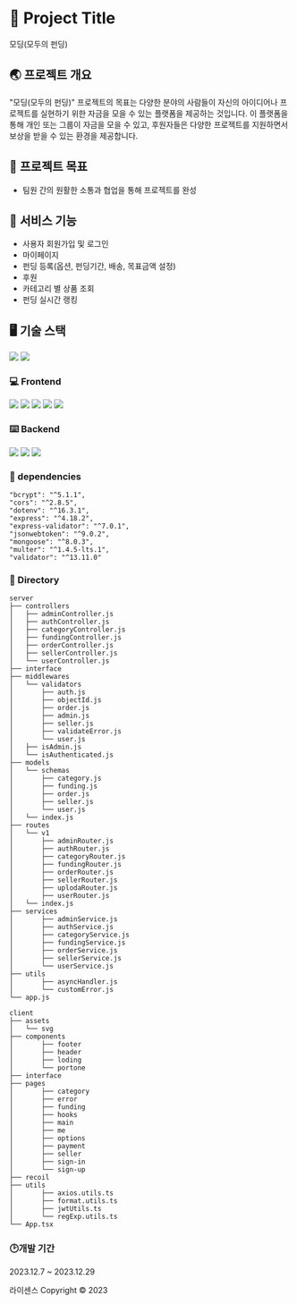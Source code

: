 # 📖 Project Title
모딩(모두의 펀딩)

## 🌏 프로젝트 개요
"모딩(모두의 펀딩)" 프로젝트의 목표는 다양한 분야의 사람들이 자신의 아이디어나 프로젝트를 실현하기 위한 자금을 모을 수 있는 플랫폼을 제공하는 것입니다.
이 플랫폼을 통해 개인 또는 그룹이 자금을 모을 수 있고, 후원자들은 다양한 프로젝트를 지원하면서 보상을 받을 수 있는 환경을 제공합니다.

## 🚀 프로젝트 목표

- 팀원 간의 원활한 소통과 협업을 통해 프로젝트를 완성

## 📕 서비스 기능

- 사용자 회원가입 및 로그인 
- 마이페이지
- 펀딩 등록(옵션, 펀딩기간, 배송, 목표금액 설정)
- 후원
- 카테고리 별 상품 조회
- 펀딩 실시간 랭킹


## 🖥️ 기술 스택
<img src="https://img.shields.io/badge/visualstudiocode-007ACC?style=flat-square&logo=visualstudiocode&logoColor=white"/>
<img src="https://img.shields.io/badge/gitlab-FC6D26?style=flat-square&logo=gitlab&logoColor=white"/>

### 💻 Frontend
<img src="https://img.shields.io/badge/React-61DAFB?style=flat-square&logo=react&logoColor=white"/>
<img src="https://img.shields.io/badge/CSS3-1572B6?style=flat-square&logo=css3&logoColor=white"/>
<img src="https://img.shields.io/badge/TailwindCSS-%2306B6D4?style=flat-square&logo=tailwindcss&logoColor=white">
<img src="https://img.shields.io/badge/Typescript-3178C6?style=flat-square&logo=typescript&logoColor=white"/>
<img src="https://img.shields.io/badge/recoil-3578E5?style=flat-square&logo=recoil&logoColor=white">


### ⌨️ Backend

<img src="https://img.shields.io/badge/Node.js-339933?style=flat-square&logo=Node.js&logoColor=white"/>
<img src="https://img.shields.io/badge/postman-FF6C37?style=flat-square&logo=postman&logoColor=white"/>
<img src="https://img.shields.io/badge/mongoose-880000?style=flat-square&logo=mongoose&logoColor=white"/>

### 📝 dependencies
    "bcrypt": "^5.1.1",
    "cors": "^2.8.5",
    "dotenv": "^16.3.1",
    "express": "^4.18.2",
    "express-validator": "^7.0.1",
    "jsonwebtoken": "^9.0.2",
    "mongoose": "^8.0.3",
    "multer": "^1.4.5-lts.1",
    "validator": "^13.11.0"
    

### 📂 Directory 
```
server
├── controllers
│   ├── adminController.js
│   ├── authController.js
│   ├── categoryController.js
│   ├── fundingController.js
│   ├── orderController.js
│   ├── sellerController.js
│   └── userController.js
├── interface
├── middlewares
│   └── validators
│       ├── auth.js
│       ├── objectId.js
│       ├── order.js
│       ├── admin.js
│       ├── seller.js
│       ├── validateError.js
│       └── user.js
│   ├── isAdmin.js
│   └── isAuthenticated.js
├── models
│   └── schemas
│       ├── category.js
│       ├── funding.js
│       ├── order.js
│       ├── seller.js
│       └── user.js
│   └── index.js
├── routes
│   └── v1
│       ├── adminRouter.js
│       ├── authRouter.js
│       ├── categoryRouter.js
│       ├── fundingRouter.js
│       ├── orderRouter.js
│       ├── sellerRouter.js
│       ├── uplodaRouter.js
│       ├── userRouter.js
│   └── index.js
├── services
│       ├── adminService.js
│       ├── authService.js
│       ├── categoryService.js
│       ├── fundingService.js
│       ├── orderService.js
│       ├── sellerService.js
│       └── userService.js
├── utils
│       ├── asyncHandler.js
│       └── customError.js
└── app.js

client
├── assets
│   └── svg
├── components
│       ├── footer
│       ├── header
│       ├── loding
│       └── portone
├── interface
├── pages
│       ├── category
│       ├── error
│       ├── funding
│       ├── hooks
│       ├── main
│       ├── me
│       ├── options
│       ├── payment
│       ├── seller
│       ├── sign-in
│       └── sign-up
├── recoil
├── utils
│       ├── axios.utils.ts
│       ├── format.utils.ts
│       ├── jwtUtils.ts
│       └── regExp.utils.ts
└── App.tsx
```

### 🕑개발 기간
2023.12.7 ~ 2023.12.29


라이센스
Copyright © 2023
